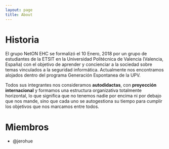 ```yaml
---
layout: page
title: About
---
```


# Historia

El grupo NetON EHC se formalizó el 10 Enero, 2018 por un grupo de estudiantes de la ETSIT en la Universidad Politécnica de Valencia (Valencia, España) con el objetivo de aprender y concienciar a la sociedad sobre temas vinculados a la seguridad informática. Actualmente nos encontramos alojados dentro del programa  Generación Espontanea de la  UPV.

Todos sus integrantes nos consideramos **autodidactas**, con **proyección internacional** y formamos una estructura organizativa totalmente horizontal, lo que significa que no tenemos nadie por encima ni por debajo que nos mande, sino que cada uno se autogestiona su tiempo para cumplir los objetivos que nos marcamos entre todos.

# Miembros

* @jerohue
